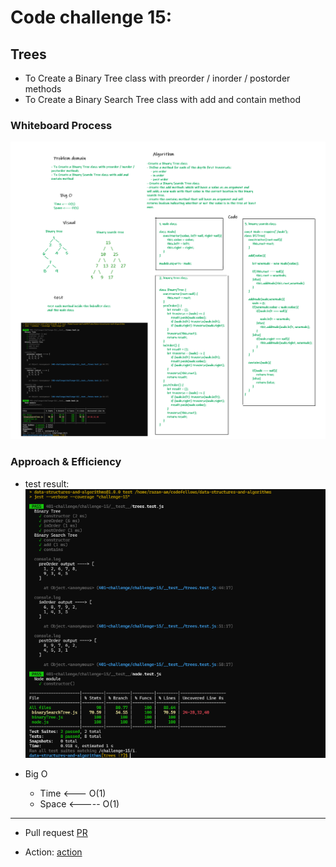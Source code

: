 # Code challenge 15:

## Trees
<!-- Description of the challenge -->
- To Create a Binary Tree class with preorder / inorder / postorder methods
- To Create a Binary Search Tree class with add and contain method

### Whiteboard Process
<!-- Embedded whiteboard image -->

![image](/images/trees.png)

### Approach & Efficiency
<!-- What approach did you take? Discuss Why. What is the Big O space/time for this approach? -->
- test result:
![image](/images/trees-result.PNG)

- Big O 
   - Time <--- O(1)
   - Space <----- O(1)

---------------------------

- Pull request
[PR](https://github.com/Razan-am/data-structures-and-algorithms/pull/37)

- Action:
[action](https://github.com/Razan-am/data-structures-and-algorithms/runs/3445320395?check_suite_focus=true)
